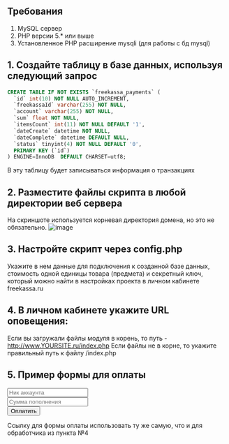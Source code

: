 ## Требования
1. MySQL сервер
2. PHP версии 5.* или выше
3. Установленное PHP расширение mysqli (для работы с бд mysql)

## 1. Создайте таблицу в базе данных, используя следующий запрос
```sql
CREATE TABLE IF NOT EXISTS `freekassa_payments` (
  `id` int(10) NOT NULL AUTO_INCREMENT,
  `freekassaId` varchar(255) NOT NULL,
  `account` varchar(255) NOT NULL,
  `sum` float NOT NULL,
  `itemsCount` int(11) NOT NULL DEFAULT '1',
  `dateCreate` datetime NOT NULL,
  `dateComplete` datetime DEFAULT NULL,
  `status` tinyint(4) NOT NULL DEFAULT '0',
  PRIMARY KEY (`id`)
) ENGINE=InnoDB  DEFAULT CHARSET=utf8;
```
В эту таблицу будет записываться информация о транзакциях


## 2. Разместите файлы скрипта в любой директории веб сервера
На скриншоте используется корневая директория домена, но это не обязательно.
![image](https://cloud.githubusercontent.com/assets/9200174/21964858/86e03822-db5c-11e6-9c64-bb6641545b94.png)

## 3. Настройте скрипт через config.php
Укажите в нем данные для подключения к созданной базе данных, стоимость одной единицы товара (предмета) и секретный ключ, который можно найти в настройках проекта в личном кабинете freekassa.ru

## 4. В личном кабинете укажите URL оповещения:
Если вы загружали файлы модуля в корень, то путь - http://www.YOURSITE.ru/index.php
Если файлы не в корне, то укажите правильный путь к файлу /index.php

## 5. Пример формы для оплаты
<form action="http://www.YOURSITE.ru/index.php">
    <input name="action" value="fk_go" class="main_input" type="hidden">
    <input name="account" placeholder="Ник аккаунта" class="main_input" type="text"><br>
    <input name="sum" placeholder="Сумма пополнения" class="main_input" type="text"><br>
    <button class="dl_btn">Оплатить</button>
</form>

Ссылку для формы оплаты использовать ту же самую, что и для обработчика из пункта №4